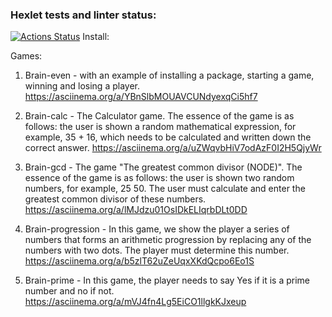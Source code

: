 ### Hexlet tests and linter status:
[![Actions Status](https://github.com/gitfilin/python-project-49/workflows/hexlet-check/badge.svg)](https://github.com/gitfilin/python-project-49/actions)
Install:
    


Games:
1) Brain-even - with an example of installing a package, starting a game, winning and losing a player.
    https://asciinema.org/a/YBnSlbMOUAVCUNdyexqCi5hf7

2) Brain-calc - The Calculator game. The essence of the game is as follows: the user is shown a random mathematical expression, for example, 35 + 16, which needs to be calculated and written down the correct answer. 
    https://asciinema.org/a/uZWqvbHiV7odAzF0I2H5QjyWr

3) Brain-gcd - The game "The greatest common divisor (NODE)". The essence of the game is as follows: the user is shown two random numbers, for example, 25 50. The user must calculate and enter the greatest common divisor of these numbers. 
    https://asciinema.org/a/lMJdzu01OsIDkELIqrbDLt0DD

4) Brain-progression - In this game, we show the player a series of numbers that forms an arithmetic progression by replacing any of the numbers with two dots. The player must determine this number. 
    https://asciinema.org/a/b5zlT62uZeUqxXKdQcpo6Eo1S

5) Brain-prime - In this game, the player needs to say Yes if it is a prime number and no if not. 
    https://asciinema.org/a/mVJ4fn4Lg5EiCO1llgkKJxeup
